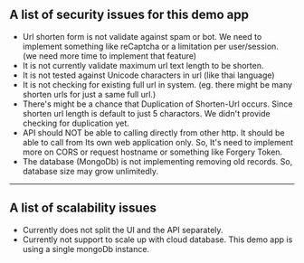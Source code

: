 ## A list of security issues for this demo app

* Url shorten form is not validate against spam or bot. We need to implement something like reCaptcha or a limitation per user/session. (we need more time to implement that feature)
* It is not currently validate maximum url text length to be shorten.
* It is not tested against Unicode characters in url (like thai language)
* It is not checking for existing full url in system. (eg. there might be many shorten urls for just a same full url.)
* There's might be a chance that Duplication of Shorten-Url occurs. Since shorten url length is default to just 5 charactors. We didn't provide checking for duplication yet.
* API should NOT be able to calling directly from other http. It should be able to call from Its own web application only. So, It's need to implement more on CORS or request hostname or something like Forgery Token.
* The database (MongoDb) is not implementing removing old records. So, database size may grow unlimitedly.

---

## A list of scalability issues

* Currently does not split the UI and the API separately.
* Currently not support to scale up with cloud database. This demo app is using a single mongoDb instance.
